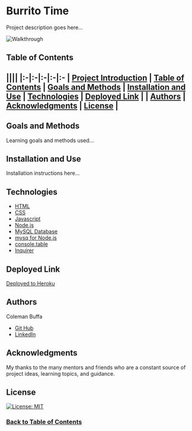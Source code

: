 # Burrito Time

Project description goes here...

![Walkthrough](./assets/walkthrough.gif)

## Table of Contents

||||
|:-|:-|:-|:-|:-
| [Project Introduction](#employee-tracker) | [Table of Contents](#table-of-contents) | [Goals and Methods](#goals-and-methods) 
| [Installation and Use](#installation-and-use) | [Technologies](#technologies) | [Deployed Link](#deployed-link) |
| [Authors](#authors) | [Acknowledgments](#acknowledgments) | [License](#license) |
---

## Goals and Methods

Learning goals and methods used...

## Installation and Use

Installation instructions here...

## Technologies 

* [HTML](https://developer.mozilla.org/en-US/docs/Web/HTML)
* [CSS](https://developer.mozilla.org/en-US/docs/Web/CSS)
* [Javascript](https://developer.mozilla.org/en-US/docs/Web/JavaScript)
* [Node.js](https://nodejs.org/en/)
* [MySQL Database](https://www.mysql.com/)
* [mysq for Node.js](https://www.npmjs.com/package/mysql)
* [console.table](https://www.npmjs.com/package/console.table)
* [Inquirer](https://www.npmjs.com/package/inquirer)

## Deployed Link

[Deployed to Heroku]()

## Authors

Coleman Buffa

* [Git Hub](https://github.com/coleman-buffa/burrito-time)
* [LinkedIn](https://www.linkedin.com/in/coleman-buffa/)

## Acknowledgments

My thanks to the many mentors and friends who are a constant source of project ideas, learning topics, and guidance.

## License

[![License: MIT](https://img.shields.io/badge/License-MIT-yellow.svg)](https://opensource.org/licenses/MIT)

### [Back to Table of Contents](#table-of-contents)